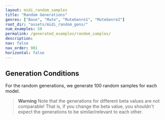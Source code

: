 ```yaml
---
layout: midi_random_samples
title: "Random Generations"
genres: ["Base", "Mute", "MuteGenre1", "MuteGenre2"]
root_dir: "assets/midi_random_gens/"
num_examples: 50
permalink: /generated_examples/random_samples/
description: 
nav: false
nav_order: 901
horizontal: false
---
```


## Generation Conditions

For the random generations, we generate 100 random samples for each model.

> **Warning**
> Note that the generations for different beta values are not comparable!
> That is, if you change the beta value, you shouldn't expect the generations to be similar/relevant to each other.


 